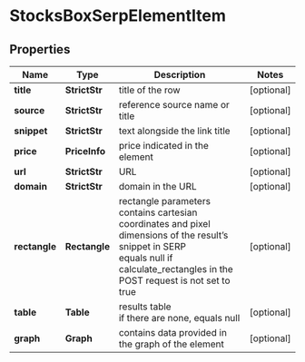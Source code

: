 # StocksBoxSerpElementItem


## Properties

| Name | Type | Description | Notes |
|------------ | ------------- | ------------- | -------------|
**title** | **StrictStr** | title of the row |[optional]|
**source** | **StrictStr** | reference source name or title |[optional]|
**snippet** | **StrictStr** | text alongside the link title |[optional]|
**price** | **PriceInfo** | price indicated in the element |[optional]|
**url** | **StrictStr** | URL |[optional]|
**domain** | **StrictStr** | domain in the URL |[optional]|
**rectangle** | **Rectangle** | rectangle parameters<br>contains cartesian coordinates and pixel dimensions of the result’s snippet in SERP<br>equals null if calculate_rectangles in the POST request is not set to true |[optional]|
**table** | **Table** | results table<br>if there are none, equals null |[optional]|
**graph** | **Graph** | contains data provided in the graph of the element |[optional]|